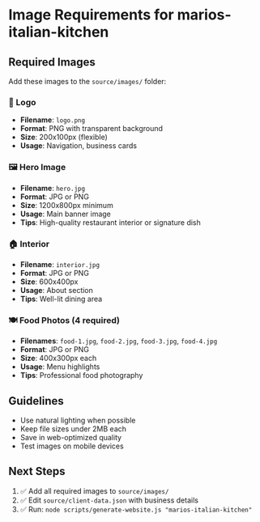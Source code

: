 # Image Requirements for marios-italian-kitchen

## Required Images

Add these images to the `source/images/` folder:

### 🏢 Logo
- **Filename**: `logo.png`
- **Format**: PNG with transparent background
- **Size**: 200x100px (flexible)
- **Usage**: Navigation, business cards

### 🖼️ Hero Image  
- **Filename**: `hero.jpg`
- **Format**: JPG or PNG
- **Size**: 1200x800px minimum
- **Usage**: Main banner image
- **Tips**: High-quality restaurant interior or signature dish

### 🏠 Interior
- **Filename**: `interior.jpg`
- **Format**: JPG or PNG  
- **Size**: 600x400px
- **Usage**: About section
- **Tips**: Well-lit dining area

### 🍽️ Food Photos (4 required)
- **Filenames**: `food-1.jpg`, `food-2.jpg`, `food-3.jpg`, `food-4.jpg`
- **Format**: JPG or PNG
- **Size**: 400x300px each
- **Usage**: Menu highlights
- **Tips**: Professional food photography

## Guidelines

- Use natural lighting when possible
- Keep file sizes under 2MB each
- Save in web-optimized quality
- Test images on mobile devices

## Next Steps

1. ✅ Add all required images to `source/images/`
2. ✅ Edit `source/client-data.json` with business details
3. ✅ Run: `node scripts/generate-website.js "marios-italian-kitchen"`
